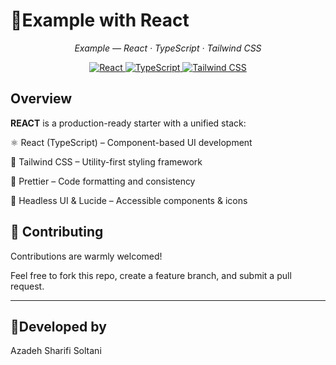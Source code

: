 # 🚀Example with React

<p align="center"><em>Example — React · TypeScript · Tailwind CSS </em></p>

<p align="center">
<a href="https://reactjs.org/">
  <img src="https://img.shields.io/badge/React-18.x-61DAFB?logo=react&logoColor=white" alt="React" />
</a>

  <a href="https://www.typescriptlang.org/">
    <img src="https://img.shields.io/badge/TypeScript-5.x-3178C6?logo=typescript&logoColor=white" alt="TypeScript" />
  </a>
  <a href="https://tailwindcss.com/">
    <img src="https://img.shields.io/badge/Tailwind_CSS-3.x-06B6D4?logo=tailwindcss&logoColor=white" alt="Tailwind CSS" />
  </a>

## Overview

**REACT** is a production-ready starter with a unified stack:

⚛️ React (TypeScript) – Component-based UI development

💨 Tailwind CSS – Utility-first styling framework

🧼 Prettier – Code formatting and consistency

🧱 Headless UI & Lucide – Accessible components & icons

## 🤝 Contributing

Contributions are warmly welcomed!

Feel free to fork this repo, create a feature branch, and submit a pull request.

---

## 🌻Developed by

Azadeh Sharifi Soltani
